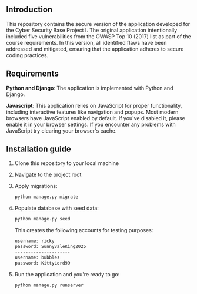 ## Introduction

This repository contains the secure version of the application developed for the Cyber Security Base Project I. The original application intentionally included five vulnerabilities from the OWASP Top 10 (2017) list as part of the course requirements. In this version, all identified flaws have been addressed and mitigated, ensuring that the application adheres to secure coding practices.

## Requirements

**Python and Django**: The application is implemented with Python and Django.

**Javascript**: This application relies on JavaScript for proper functionality, including interactive features like navigation and popups. Most modern browsers have JavaScript enabled by default. If you've disabled it, please enable it in your browser settings. If you encounter any problems with JavaScript try clearing your browser's cache.

## Installation guide


1. Clone this repository to your local machine

2. Navigate to the project root

3. Apply migrations:

   ```bash
   python manage.py migrate
   ```

4. Populate database with seed data:

   ```bash
   python manage.py seed
   ```
   This creates the following accounts for testing purposes:

   ```bash
   username: ricky
   password: SunnyvaleKing2025
   ---------------------
   username: bubbles
   password: KittyLord99
   ```
   
5. Run the application and you're ready to go:

   ```bash
   python manage.py runserver
   ```

